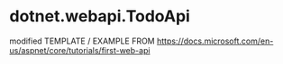 # dotnet.webapi.TodoApi
modified TEMPLATE / EXAMPLE FROM https://docs.microsoft.com/en-us/aspnet/core/tutorials/first-web-api
